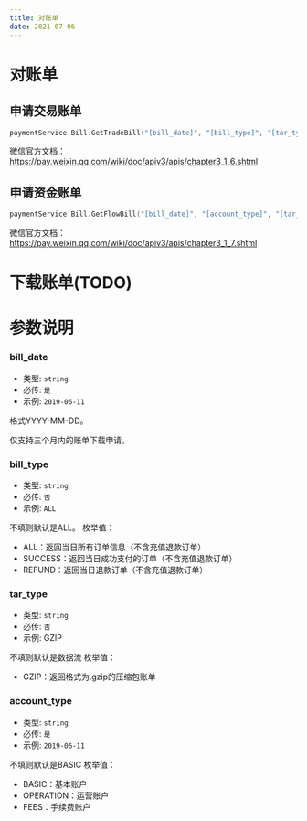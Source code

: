```yaml
---
title: 对账单
date: 2021-07-06
---
```


# 对账单

## 申请交易账单

``` go
paymentService.Bill.GetTradeBill("[bill_date]", "[bill_type]", "[tar_type]")
```

微信官方文档： https://pay.weixin.qq.com/wiki/doc/apiv3/apis/chapter3_1_6.shtml

## 申请资金账单

``` go
paymentService.Bill.GetFlowBill("[bill_date]", "[account_type]", "[tar_type]")
```

微信官方文档：https://pay.weixin.qq.com/wiki/doc/apiv3/apis/chapter3_1_7.shtml

# 下载账单(TODO)



# 参数说明

### bill_date

- 类型: `string`
- 必传: `是`
- 示例: `2019-06-11` 

格式YYYY-MM-DD。

仅支持三个月内的账单下载申请。

### bill_type

- 类型: `string`
- 必传: `否`
- 示例: `ALL` 

不填则默认是ALL。
枚举值：

- ALL：返回当日所有订单信息（不含充值退款订单）
- SUCCESS：返回当日成功支付的订单（不含充值退款订单）
- REFUND：返回当日退款订单（不含充值退款订单）

### tar_type

- 类型: `string`
- 必传: `否`
- 示例: GZIP 

不填则默认是数据流
枚举值：

- GZIP：返回格式为.gzip的压缩包账单

### account_type

- 类型: `string`
- 必传: `是`
- 示例: `2019-06-11` 

不填则默认是BASIC
枚举值：

- BASIC：基本账户
- OPERATION：运营账户
- FEES：手续费账户

